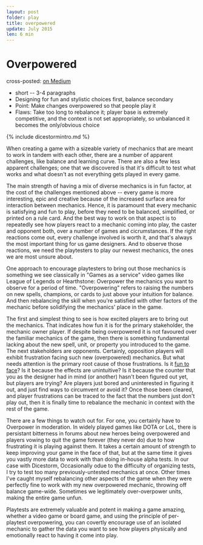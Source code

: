 ```yaml
---
layout: post
folder: play
title: overpowered
update: July 2015
len: 6 min
---
```


# Overpowered

<div class="essay-subtext">cross-posted: <a href="https://medium.com/@keerthiko">on Medium</a></div>

- short -- 3-4 paragraphs
- Designing for fun and stylistic choices first, balance secondary
- Point: Make changes overpowered so that people play it
- Flaws: Take too long to rebalance it; player base is extremely competitive, and the context is not set appropriately, so unbalanced it becomes the only/obvious choice

{% include dicestormintro.md %}

When creating a game with a sizeable variety of mechanics that are meant to work in tandem with each other, there are a number of apparent challenges, like balance and learning curve. There are also a few less apparent challenges; one that we discovered is that it's difficult to test what works and what doesn't as not everything gets played in every game. 

The main strength of having a mix of diverse mechanics is in fun factor, at the cost of the challenges mentioned above -- every game is more interesting, epic and creative because of the increased surface area for interaction between mechanics. Hence, it is paramount that every mechanic is satisfying and fun to play, before they need to be balanced, simplified, or printed on a rule card. And the best way to work on that aspect is to repeatedly see how players react to a mechanic coming into play, the caster and opponent both, over a number of games and cicrumstances. If the right reactions come out, every challenge involved is worth it, and that's always the most important thing for us game designers. And to observe those reactions, we need the playtesters to play our newest mechanics, the ones we are most unsure about.

One approach to encourage playtesters to bring out those mechanics is something we see classically in "Games as a service" video games like League of Legends or Hearthstone: Overpower the mechanics you want to observe for a period of time. "Overpowering" refers to raising the numbers on new spells, champions, or cards to just above your intuition for balance. And then rebalancing the skill when you're satisfied with other factors of the mechanic before solidifying the mechanics' place in the game.

The first and simplest thing to see is how excited players are to bring out the mechanics. That indicates how fun it is for the primary stakeholder, the mechanic owner player. If despite being overpowered it is not favoured over the familiar mechanics of the game, then there is something fundamental lacking about the new spell, unit, or property you introduced to the game. The next stakeholders are opponents. Certainly, opposition players will exhibit frustration facing such new (overpowered) mechanics. But what needs attention is the primary root cause of those frustrations. Is it [fun to face](antifun.html)? Is it because the effects are unintuitive? Is it because the counter that you as the designer had in mind (or another) hasn't been figured out yet, but players are trying? Are players just bored and uninterested in figuring it out, and just find ways to circumvent or avoid it? Once those been cleared, and player frustrations can be traced to the fact that the numbers just don't play out, then it is finally time to rebalance the mechanic in context with the rest of the game.

There are a few things to watch out for. For one, you certainly have to Overpower in moderation. In widely played games like DOTA or LoL, there is persistant bitterness in forums about new heroes being overpowered and players vowing to quit the game forever (they never do) due to how frustrating it is playing against them. It takes a certain amount of strength to keep improving your game in the face of that, but at the same time it gives you vastly more data to work with than doing in-house alpha tests. In our case with Dicestorm, Occasionally odue to the difficulty of organizing tests, I try to test too many previously-untested mechanics at once. Other times I've caught myself rebalancing other aspects of the game when they were perfectly fine to work with my new overpowered mechanic, throwing off balance game-wide. Sometimes we legitimately over-overpower units, making the entire game unfun. 

Playtests are extremely valuable and potent in making a game amazing, whether a video game or board game, and using the principle of per-playtest overpowering, you can covertly encourage use of an isolated mechanic to gather the data you want to see how players physically and emotionally react to having it come into play.


